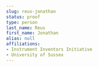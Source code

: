```yaml
---
slug: reus-jonathan
status: proof
type: person
last_name: Reus
first_name: Jonathan
alias: null
affiliations:
- Instrument Inventors Initiative
- University of Sussex
---
```


